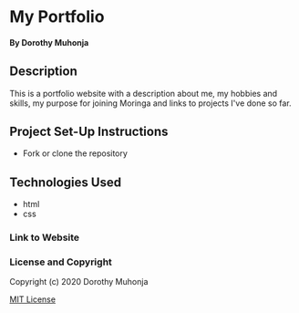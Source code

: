 # My Portfolio
#### By Dorothy Muhonja
## Description
This is a portfolio website with a description about me, my hobbies and skills, my purpose for joining Moringa and links to projects I've done so far.
## Project Set-Up Instructions
* Fork or clone the repository
## Technologies Used
* html
* css
### Link to Website
### License and Copyright

Copyright (c) 2020 Dorothy Muhonja

[MIT License](LICENSE)

